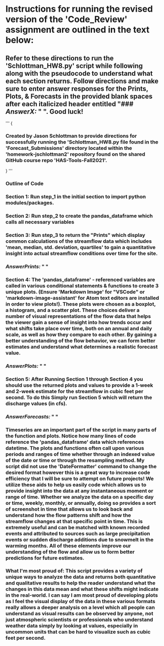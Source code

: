 
# Instructions for running the revised version of the  'Code_Review' assignment are outlined in the text below:

## Refer to these directions to run the 'Schlottman_HW8.py' script while following along with the pseudocode to understand what each section returns. Follow directions and make sure to enter answer responses for the Prints, Plots, & Forecasts in the provided blank spaces after each italicized header entitled "### *AnswerX:* " ". Good luck!

'''
{
### Created by Jason Schlottman to provide directions for successfully running the 'Schlottman_HW8.py file found in the 'Forecast_Submissions' directory located within the 'homework-jschlottman2' repository found on the shared GitHub course repo 'HAS-Tools-Fall2021'.
}
'''

### **Outline of Code**

### Section 1: Run step_1 in the initial section to import python modules/packages.

### Section 2: Run step_2 to create the pandas_dataframe which calls all necessary variables

### Section 3: Run step_3 to return the "Prints" which display common calculations of the streamflow data which includes 'mean, median, std. deviation, quartiles' to gain a quantitative insight into actual streamflow conditions over time for the site.

### *AnswerPrints:* " "


### Section 4: The 'pandas_dataframe' - referenced variables are called in various conditional statements & functions to create 3 unique plots. (Ensure 'Markdown Image' for "VSCode" or 'markdown-image-assistant' for Atom text editors are installed in order to view plots!). These plots were chosen as a boxplot, a histogram, and a scatter plot. These choices deliver a number of visual representations of the flow data that helps the viewer gain a sense of insight into how trends occur and what shifts take place over time, both on an annual and daily scale, as well as how they compare to each other. By gaining a better understanding of the flow behavior, we can form better estimates and understand what determines a realistic forecast value.

### *AnswerPlots:* " "


### Section 5: After Running Section 1 through Section 4 you should use the returned plots and values to provide a 1-week and 2-week estimate for the streamflow in cubic feet per second. To do this Simply run Section 5 which will return the discharge values (in cfs).

### *AnswerForecasts:* " "


### Timeseries are an important part of the script in many parts of the function and plots. Notice how many lines of code reference the 'pandas_dataframe' data which references datetime. The plots and functions often call upon various periods and ranges of time whether through an indexed value of the date or time or through the resampling method. My script did not use the 'DateFormatter' command to change the desired format however this is a great way to increase code efficiency that I will be sure to attempt on future projects! We utilize these aids to help us easily code which allows us to provide insight into the data at any instantaneous moment or range of time. Whether we analyze the data on a specific day or time, weekly, monthly, or annually, doing so provides a sort of screenshot in time that allows us to look back and understand how the flow patterns shift and how the streamflow changes at that specific point in time. This is extremely useful and can be matched with known recorded events and attributed to sources such as large precipitation events or sudden discharge additions due to snowmelt in the warming months. All of these elements improve our understanding of the flow and allow us to form better predictions for future estimates.  

### **What I'm most proud of:** This script provides a variety of unique ways to analyze the data and returns both quantitative and qualitative results to help the reader understand what the changes in this data mean and what these shifts might indicate in the real-world. I can say I am most proud of developing plots as I feel the visual display of the data in these various formats really allows a deeper analysis on a level which all people can understand as visual results can be observed by anyone, not just atmospheric scientists or professionals who understand weather data simply by looking at values, especially in uncommon units that can be hard to visualize such as cubic feet per second.
